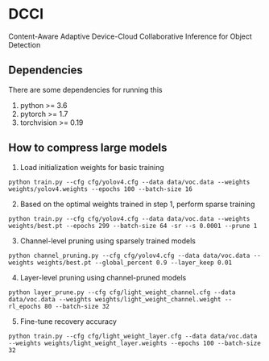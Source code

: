 # DCCI
Content-Aware Adaptive Device-Cloud Collaborative Inference for Object Detection

## Dependencies
There are some dependencies for running this
1. python >= 3.6
2. pytorch >= 1.7
3. torchvision >= 0.19


## How to compress large models
1. Load initialization weights for basic training
```azure
python train.py --cfg cfg/yolov4.cfg --data data/voc.data --weights weights/yolov4.weights --epochs 100 --batch-size 16
```
2. Based on the optimal weights trained in step 1, perform sparse training
```azure
python train.py --cfg cfg/yolov4.cfg --data data/voc.data --weights weights/best.pt --epochs 299 --batch-size 64 -sr --s 0.0001 --prune 1
```
3. Channel-level pruning using sparsely trained models
```azure
python channel_pruning.py --cfg cfg/yolov4.cfg --data data/voc.data --weights weights/best.pt --global_percent 0.9 --layer_keep 0.01
```

4. Layer-level pruning using channel-pruned models
```azure
python layer_prune.py --cfg cfg/light_weight_channel.cfg --data data/voc.data --weights weights/light_weight_channel.weight --rl_epochs 80 --batch-size 32
```
5. Fine-tune recovery accuracy
```azure
python train.py --cfg cfg/light_weight_layer.cfg --data data/voc.data --weights weights/light_weight_layer.weights --epochs 100 --batch-size 32
```
